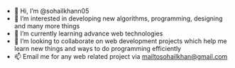 - 👋 Hi, I’m @sohailkhann05
- 👀 I’m interested in developing new algorithms, programming, designing and many more things
- 🌱 I’m currently learning advance web technologies
- 💞️ I’m looking to collaborate on web development projects which help me learn new things and ways to do programming efficiently
- 📫 Email me for any web related project via mailtosohailkhan@gmail.com

<!---
sohailkhann05/sohailkhann05 is a ✨ special ✨ repository because its `README.md` (this file) appears on your GitHub profile.
You can click the Preview link to take a look at your changes.
--->
